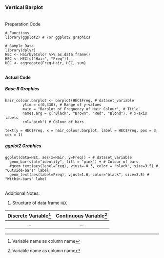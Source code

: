 ### Vertical Barplot</br></br>
Preparation Code
```
# Functions
library(ggplot2) # For ggplot2 graphics

# Sample Data
library(dplyr)
HEC <- HairEyeColor %>% as.data.frame()
HEC <- HEC[c("Hair", "Freq")]
HEC <- aggregate(Freq~Hair, HEC, sum)
```
</br>**Actual Code**
##### Base R Graphics
```
hair_colour.barplot <- barplot(HEC$Freq, # dataset_variable
        ylim = c(0,330), # Range of y-values
        main = "Barplot of Frequency of Hair Colour", # Title
        names.arg = c("Black", "Brown", "Red", "Blond"), # x-axis labels
        col="pink") # Colour of bars

text(y = HEC$Freq, x = hair_colour.barplot, label = HEC$Freq, pos = 3, cex = 1)
```
##### ggplot2 Graphics
```
ggplot(data=HEC, aes(x=Hair, y=Freq)) + # dataset_variable
  geom_bar(stat="identity", fill = "pink") + # Colour of bars
  #geom_text(aes(label=Freq), vjust=-0.3, color = "black", size=3.5) # "Outside-bars" label
  geom_text(aes(label=Freq), vjust=1.6, color="black", size=3.5) # "Within-bars" label
```
</br>Additional Notes:
1. Structure of data frame `HEC`

| Discrete Variable[^1] | Continuous Variable[^1] |
| :---: | :---: |
| ... | ... |

[^1]: Variable name as column name
